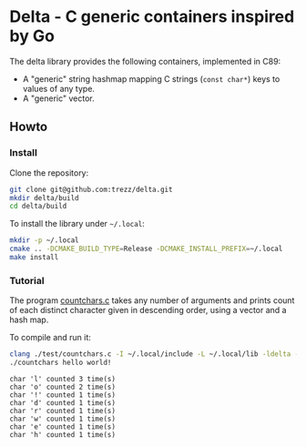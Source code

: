 # Delta - C generic containers inspired by Go

The delta library provides the following containers, implemented in C89:
* A "generic" string hashmap mapping C strings (`const char*`) keys to values of any type.
* A "generic" vector.

## Howto

### Install

Clone the repository:
```sh
git clone git@github.com:trezz/delta.git
mkdir delta/build
cd delta/build
```

To install the library under `~/.local`:
```sh
mkdir -p ~/.local
cmake .. -DCMAKE_BUILD_TYPE=Release -DCMAKE_INSTALL_PREFIX=~/.local
make install
```

### Tutorial

The program [countchars.c](test/countchars.c) takes any number of arguments and prints count of each distinct character given in descending order, using a vector and a hash map.

To compile and run it:

```sh
clang ./test/countchars.c -I ~/.local/include -L ~/.local/lib -ldelta -o countchars
./countchars hello world!
```
```
char 'l' counted 3 time(s)
char 'o' counted 2 time(s)
char '!' counted 1 time(s)
char 'd' counted 1 time(s)
char 'r' counted 1 time(s)
char 'w' counted 1 time(s)
char 'e' counted 1 time(s)
char 'h' counted 1 time(s)
```
